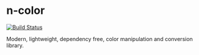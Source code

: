 # n-color
[![Build Status](https://github.com/SkinnyPeteTheGiraffe/n-color/actions/workflows/test.yml/badge.svg)](https://github.com/SkinnyPeteTheGiraffe/n-color/actions/workflows/test.yml?query=branch%3Amain+)

Modern, lightweight, dependency free, color manipulation and conversion library.
